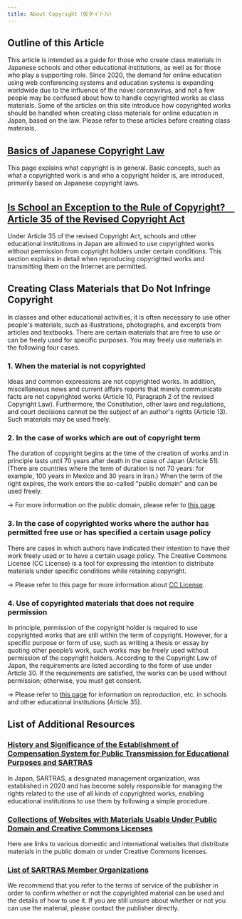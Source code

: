 ```yaml
---
title: About Copyright（仮タイトル）
---
```

<!-- 
タイトルは仮
-->

## Outline of this Article

This article is intended as a guide for those who create class materials in Japanese schools and other educational institutions, as well as for those who play a supporting role.
Since 2020, the demand for online education using web conferencing systems and education systems is expanding worldwide due to the influence of the novel coronavirus, and not a few people may be confused about how to handle copyrighted works as class materials. Some of the articles on this site introduce how copyrighted works should be handled when creating class materials for online education in Japan, based on the law.
Please refer to these articles before creating class materials.

## [Basics of Japanese Copyright Law](basic)

This page explains what copyright is in general. Basic concepts, such as what a copyrighted work is and who a copyright holder is, are introduced, primarily based on Japanese copyright laws.

## [Is School an Exception to the Rule of Copyright?　Article 35 of the Revised Copyright Act](article35-and-educational-institutions)

Under Article 35 of the revised Copyright Act, schools and other educational institutions in Japan are allowed to use copyrighted works without permission from copyright holders under certain conditions. This section explains in detail when reproducing copyrighted works and transmitting them on the Internet are permitted.

## Creating Class Materials that Do Not Infringe Copyright

In classes and other educational activities, it is often necessary to use other people's materials, such as illustrations, photographs, and excerpts from articles and textbooks. There are certain materials that are free to use or can be freely used for specific purposes.
You may freely use materials in the following four cases.

### 1. When the material is not copyrighted

Ideas and common expressions are not copyrighted works. In addition, miscellaneous news and current affairs reports that merely communicate facts are not copyrighted works (Article 10, Paragraph 2 of the revised Copyright Law).
Furthermore, the Constitution, other laws and regulations, and court decisions cannot be the subject of an author's rights (Article 13). Such materials may be used freely.

### 2. In the case of works which are out of copyright term

The duration of copyright begins at the time of the creation of works and in principle lasts until 70 years after death in the case of Japan (Article 51). (There are countries where the term of duration is not 70 years: for example, 100 years in Mexico and 30 years in Iran.)
When the term of the right expires, the work enters the so-called "public domain" and can be used freely.

→ For more information on the public domain, please refer to [this page](public-domain-creative-commons-license).

### 3. In the case of copyrighted works where the author has permitted free use or has specified a certain usage policy

There are cases in which authors have indicated their intention to have their work freely used or to have a certain usage policy. The Creative Commons License (CC License) is a tool for expressing the intention to distribute materials under specific conditions while retaining copyright.

→ Please refer to this page for more information about [CC License](public-domain-creative-commons-license).

### 4. Use of copyrighted materials that does not require permission

In principle, permission of the copyright holder is required to use copyrighted works that are still within the term of copyright.
However, for a specific purpose or form of use, such as writing a thesis or essay by quoting other people’s work, such works may be freely used without permission of the copyright holders. According to the Copyright Law of Japan, the requirements are listed according to the form of use  under Article 30. If the requirements are satisfied, the works can be used without permission; otherwise, you must get consent.

→ Please refer to [this page](educational-use-examples) for information on reproduction, etc. in schools and other educational institutions (Article 35).

## List of Additional Resources

### [History and Significance of the Establishment of Compensation System for Public Transmission for Educational Purposes and SARTRAS](sartras)

In Japan, SARTRAS, a designated management organization, was established in 2020 and has become solely responsible for managing the rights related to the use of all kinds of copyrighted works, enabling educational institutions to use them by following a simple procedure.

### [Collections of Websites with Materials Usable Under Public Domain and Creative Commons Licenses](copyright-free-resources)

Here are links to various domestic and international websites that distribute materials in the public domain or under Creative Commons licenses.

### [List of SARTRAS Member Organizations](sartras-member-organizations)

We recommend that you refer to the terms of service of the publisher in order to confirm whether or not the copyrighted material can be used and the details of how to use it. If you are still unsure about whether or not you can use the material, please contact the publisher directly.
